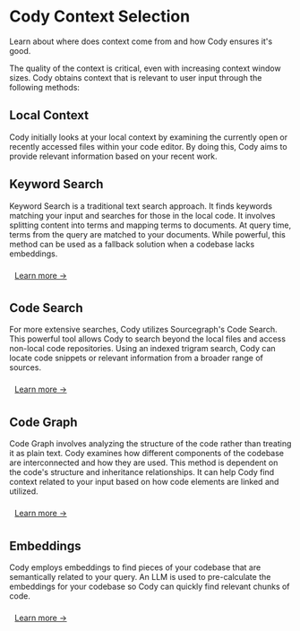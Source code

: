 <style>
  .demo{
    display: table;
    width: 25%;
    margin: 0.1rem;
    padding: 0.5rem 0.5rem;
    color: var(--text-color);
    border-radius: 4px;
    border: 1px solid var(--sidebar-nav-active-bg);
    padding: 0.5rem;
    padding-top: 0.5rem;
    background-color: var(--sidebar-nav-active-bg);
  }
</style>

# Cody Context Selection

<p class="subtitle">Learn about where does context come from and how Cody ensures it's good.</p>

The quality of the context is critical, even with increasing context window sizes. Cody obtains context that is relevant to user input through the following methods:

## Local Context

Cody initially looks at your local context by examining the currently open or recently accessed files within your code editor. By doing this, Cody aims to provide relevant information based on your recent work.

## Keyword Search

Keyword Search is a traditional text search approach. It finds keywords matching your input and searches for those in the local code. It involves splitting content into terms and mapping terms to documents. At query time, terms from the query are matched to your documents. While powerful, this method can be used as a fallback solution when a codebase lacks embeddings.

<div class="getting-started">
  <a class="demo text-center" target="_blank" href="https://docs.sourcegraph.com/cody/core-concepts/keyword-search">Learn more →</a>
</div>

## Code Search

For more extensive searches, Cody utilizes Sourcegraph's Code Search. This powerful tool allows Cody to search beyond the local files and access non-local code repositories. Using an indexed trigram search, Cody can locate code snippets or relevant information from a broader range of sources.

<div class="getting-started">
  <a class="demo text-center" target="_blank" href="https://docs.sourcegraph.com/code_search">Learn more →</a>
</div>

## Code Graph

Code Graph involves analyzing the structure of the code rather than treating it as plain text. Cody examines how different components of the codebase are interconnected and how they are used. This method is dependent on the code's structure and inheritance relationships. It can help Cody find context related to your input based on how code elements are linked and utilized.

<div class="getting-started">
  <a class="demo text-center" target="_blank" href="https://docs.sourcegraph.com/cody/core-concepts/code-graph">Learn more →</a>
</div>

## Embeddings

Cody employs embeddings to find pieces of your codebase that are semantically related to your query. An LLM is used to pre-calculate the embeddings for your codebase so Cody can quickly find relevant chunks of code.

<div class="getting-started">
  <a class="demo text-center" target="_blank" href="https://docs.sourcegraph.com/cody/core-concepts/embeddings">Learn more →</a>
</div>
